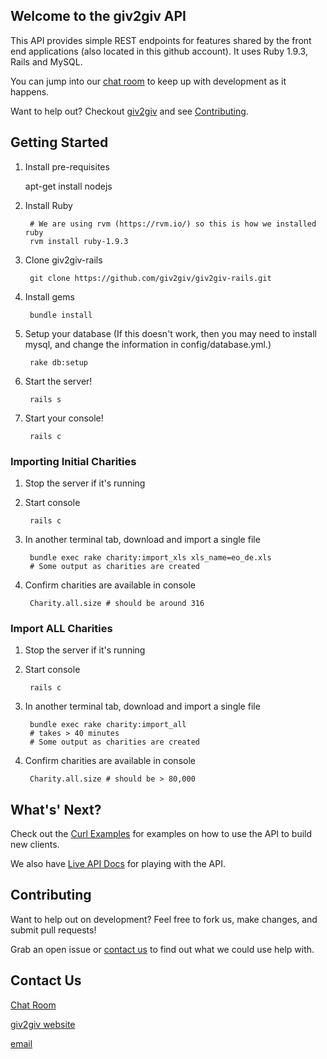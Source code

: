 ## Welcome to the giv2giv API

This API provides simple REST endpoints for features shared by the front end applications (also located in this github account). It uses Ruby 1.9.3, Rails and MySQL.

You can jump into our [chat room](https://lightcastle.campfirenow.com/4d2e5) to keep up with development as it happens.

Want to help out? Checkout [giv2giv](http://www.giv2giv.org) and see [Contributing](#contributing).

## Getting Started

1. Install pre-requisites

	apt-get install nodejs

2. Install Ruby

        # We are using rvm (https://rvm.io/) so this is how we installed ruby
        rvm install ruby-1.9.3

3. Clone giv2giv-rails

        git clone https://github.com/giv2giv/giv2giv-rails.git

4. Install gems

        bundle install

5. Setup your database
(If this doesn't work, then you may need to install mysql, and change the
 information in config/database.yml.)

		rake db:setup
		

6. Start the server!

        rails s

7. Start your console!

        rails c

### Importing Initial Charities

1. Stop the server if it's running

2. Start console

        rails c

3. In another terminal tab, download and import a single file

        bundle exec rake charity:import_xls xls_name=eo_de.xls
        # Some output as charities are created

4. Confirm charities are available in console

        Charity.all.size # should be around 316

### Import ALL Charities

1. Stop the server if it's running

2. Start console

        rails c

3. In another terminal tab, download and import a single file

        bundle exec rake charity:import_all
        # takes > 40 minutes
        # Some output as charities are created

4. Confirm charities are available in console

        Charity.all.size # should be > 80,000

## What's' Next?

Check out the [Curl Examples](curl_examples.txt) for examples on how to use the API to build new clients.

We also have [Live API Docs](http://giv2giv.github.io/api-docs/) for playing with the API.

## Contributing

Want to help out on development? Feel free to fork us, make changes, and submit pull requests!

Grab an open issue or [contact us](#contact-us) to find out what we could use help with.


## Contact Us

[Chat Room](https://lightcastle.campfirenow.com/4d2e5)

[giv2giv website](http://www.giv2giv.org)

[email](mailto:info@giv2giv.org)
